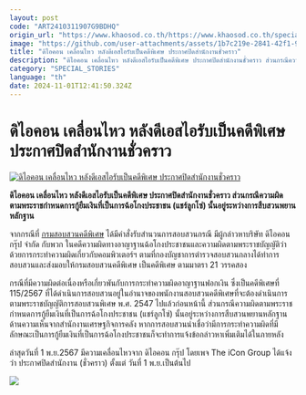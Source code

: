 ```yaml
---
layout: post
code: "ART2410311907G9BDHQ"
origin_url: "https://www.khaosod.co.th/https://www.khaosod.co.th/special-stories/news_9485315"
image: "https://github.com/user-attachments/assets/1b7c219e-2841-42f1-97dc-349e66ca62e2"
title: "ดิไอคอน เคลื่อนไหว หลังดีเอสไอรับเป็นคดีพิเศษ ประกาศปิดสำนักงานชั่วคราว"
description: "ดิไอคอน เคลื่อนไหว หลังดีเอสไอรับเป็นคดีพิเศษ ประกาศปิดสำนักงานชั่วคราว ส่วนกรณีความผิดตามพระราชกำหนดการกู้ยืมเงินที่เป็นการฉ้อโกงประชาชน (แชร์ลูกโซ่)"
category: "SPECIAL_STORIES"
language: "th"
date: 2024-11-01T12:41:50.324Z
---
```


# ดิไอคอน เคลื่อนไหว หลังดีเอสไอรับเป็นคดีพิเศษ ประกาศปิดสำนักงานชั่วคราว

[![ดิไอคอน เคลื่อนไหว หลังดีเอสไอรับเป็นคดีพิเศษ ประกาศปิดสำนักงานชั่วคราว](https://www.khaosod.co.th/wpapp/uploads/2024/11/ixon2.jpg "ดิไอคอน เคลื่อนไหว หลังดีเอสไอรับเป็นคดีพิเศษ ประกาศปิดสำนักงานชั่วคราว")](https://www.khaosod.co.th/wpapp/uploads/2024/11/ixon2.jpg)

**ดิไอคอน เคลื่อนไหว หลังดีเอสไอรับเป็นคดีพิเศษ ประกาศปิดสำนักงานชั่วคราว ส่วนกรณีความผิดตามพระราชกำหนดการกู้ยืมเงินที่เป็นการฉ้อโกงประชาชน (แชร์ลูกโซ่) นั้นอยู่ระหว่างการสืบสวนพยานหลักฐาน**

จากกรณีที่ [กรมสอบสวนคดีพิเศษ](https://www.dsi.go.th/th/Detail/5443322833dab5bec511d8a3af4fcef8) ได้มีคำสั่งรับสำนวนการสอบสวนกรณี มีผู้กล่าวหาบริษัท ดิไอคอนกรุ๊ป จำกัด กับพวก ในคดีความผิดทางอาญาฐานฉ้อโกงประชาชนและความผิดตามพระราชบัญญัติว่าด้วยการกระทำความผิดเกี่ยวกับคอมพิวเตอร์ฯ ตามที่กองบัญชาการตำรวจสอบสวนกลางได้ทำการสอบสวนและส่งมอบให้กรมสอบสวนคดีพิเศษ เป็นคดีพิเศษ ตามมาตรา 21 วรรคสอง

กรณีที่มีความผิดต่อเนื่องหรือเกี่ยวพันกับการกระทำความผิดอาญาฐานฟอกเงิน ซึ่งเป็นคดีพิเศษที่ 115/2567 ที่ได้ดำเนินการสอบสวนอยู่ในอำนาจของพนักงานสอบสวนคดีพิเศษที่จะต้องดำเนินการตามพระราชบัญญัติการสอบสวนพิเศษ พ.ศ. 2547 ไปแล้วก่อนหน้านี้ ส่วนกรณีความผิดตามพระราชกำหนดการกู้ยืมเงินที่เป็นการฉ้อโกงประชาชน (แชร์ลูกโซ่) นั้นอยู่ระหว่างการสืบสวนพยานหลักฐานด้านความเห็นจากสำนักงานเศรษฐกิจการคลัง หากการสอบสวนน่าเชื่อว่ามีการกระทำความผิดที่มีลักษณะเป็นการกู้ยืมเงินที่เป็นการฉ้อโกงประชาชนก็จะทำการแจ้งข้อกล่าวหาเพิ่มเติมได้ในภายหลัง

ล่าสุดวันที่ 1 พ.ย.2567 มีความเคลื่อนไหวจาก ดิไอคอน กรุ๊ป โดยเพจ The iCon Group ได้แจ้งว่า ประกาศปิดสำนักงาน (ชั่วคราว) ตั้งแต่ วันที่ 1 พ.ย.เป็นต้นไป

[![](https://www.khaosod.co.th/wpapp/uploads/2024/11/ddd.jpg)](https://www.khaosod.co.th/wpapp/uploads/2024/11/ddd.jpg)